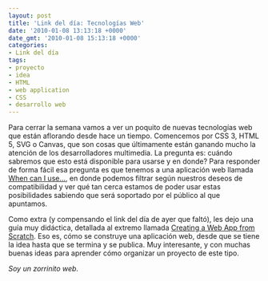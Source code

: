 ```yaml
---
layout: post
title: 'Link del día: Tecnologías Web'
date: '2010-01-08 13:13:18 +0000'
date_gmt: '2010-01-08 15:13:18 +0000'
categories:
- Link del día
tags:
- proyecto
- idea
- HTML
- web application
- CSS
- desarrollo web
---
```


Para cerrar la semana vamos a ver un poquito de nuevas tecnologías web que están aflorando desde hace un tiempo. Comencemos por CSS 3, HTML 5, SVG o Canvas, que son cosas que últimamente están ganando mucho la atención de los desarrolladores multimedia. La pregunta es: cuándo sabremos que esto está disponible para usarse y en donde? Para responder de forma fácil esa pregunta es que tenemos a una aplicación web llamada [When can I use...](http://a.deveria.com/caniuse/), en donde podemos filtrar según nuestros deseos de compatibilidad y ver qué tan cerca estamos de poder usar estas posibilidades sabiendo que será soportado por el público al que apuntamos.

Como extra (y compensando el link del día de ayer que faltó), les dejo una guía muy didáctica, detallada al extremo llamada [Creating a Web App from Scratch](http://css-tricks.com/examples/WebAppFromScratch/). Eso es, cómo se construye una aplicación web, desde que se tiene la idea hasta que se termina y se publica. Muy interesante, y con muchas buenas ideas para aprender cómo organizar un proyecto de este tipo.

_Soy un zorrinito web._
